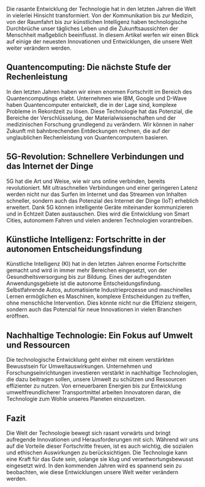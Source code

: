 

Die rasante Entwicklung der Technologie hat in den letzten Jahren die Welt in vielerlei Hinsicht transformiert. Von der Kommunikation bis zur Medizin, von der Raumfahrt bis zur künstlichen Intelligenz haben technologische Durchbrüche unser tägliches Leben und die Zukunftsaussichten der Menschheit maßgeblich beeinflusst. In diesem Artikel werfen wir einen Blick auf einige der neuesten Innovationen und Entwicklungen, die unsere Welt weiter verändern werden.

## Quantencomputing: Die nächste Stufe der Rechenleistung

In den letzten Jahren haben wir einen enormen Fortschritt im Bereich des Quantencomputings erlebt. Unternehmen wie IBM, Google und D-Wave haben Quantencomputer entwickelt, die in der Lage sind, komplexe Probleme in Rekordzeit zu lösen. Diese Technologie hat das Potenzial, die Bereiche der Verschlüsselung, der Materialwissenschaften und der medizinischen Forschung grundlegend zu verändern. Wir können in naher Zukunft mit bahnbrechenden Entdeckungen rechnen, die auf der unglaublichen Rechenleistung von Quantencomputern basieren.

## 5G-Revolution: Schnellere Verbindungen und das Internet der Dinge

5G hat die Art und Weise, wie wir uns online verbinden, bereits revolutioniert. Mit ultraschnellen Verbindungen und einer geringeren Latenz werden nicht nur das Surfen im Internet und das Streamen von Inhalten schneller, sondern auch das Potenzial des Internet der Dinge (IoT) erheblich erweitert. Dank 5G können intelligente Geräte miteinander kommunizieren und in Echtzeit Daten austauschen. Dies wird die Entwicklung von Smart Cities, autonomem Fahren und vielen anderen Technologien vorantreiben.

## Künstliche Intelligenz: Fortschritte in der autonomen Entscheidungsfindung

Künstliche Intelligenz (KI) hat in den letzten Jahren enorme Fortschritte gemacht und wird in immer mehr Bereichen eingesetzt, von der Gesundheitsversorgung bis zur Bildung. Eines der aufregendsten Anwendungsgebiete ist die autonome Entscheidungsfindung. Selbstfahrende Autos, automatisierte Industrieprozesse und maschinelles Lernen ermöglichen es Maschinen, komplexe Entscheidungen zu treffen, ohne menschliche Intervention. Dies könnte nicht nur die Effizienz steigern, sondern auch das Potenzial für neue Innovationen in vielen Branchen eröffnen.

## Nachhaltige Technologie: Ein Fokus auf Umwelt und Ressourcen

Die technologische Entwicklung geht einher mit einem verstärkten Bewusstsein für Umweltauswirkungen. Unternehmen und Forschungseinrichtungen investieren verstärkt in nachhaltige Technologien, die dazu beitragen sollen, unsere Umwelt zu schützen und Ressourcen effizienter zu nutzen. Von erneuerbaren Energien bis zur Entwicklung umweltfreundlicherer Transportmittel arbeiten Innovatoren daran, die Technologie zum Wohle unseres Planeten einzusetzen.

## Fazit

Die Welt der Technologie bewegt sich rasant vorwärts und bringt aufregende Innovationen und Herausforderungen mit sich. Während wir uns auf die Vorteile dieser Fortschritte freuen, ist es auch wichtig, die sozialen und ethischen Auswirkungen zu berücksichtigen. Die Technologie kann eine Kraft für das Gute sein, solange sie klug und verantwortungsbewusst eingesetzt wird. In den kommenden Jahren wird es spannend sein zu beobachten, wie diese Entwicklungen unsere Welt weiter verändern werden.